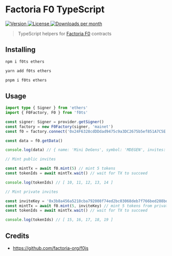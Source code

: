 # Factoria F0 TypeScript

<p>
  <a href="https://www.npmjs.com/package/f0ts">
    <img src="https://img.shields.io/npm/v/f0ts?colorA=21262d&colorB=161b22&style=flat" alt="Version">
  </a>
  <a href="/LICENSE">
    <img src="https://img.shields.io/npm/l/f0ts?colorA=21262d&colorB=161b22&style=flat" alt="License">
  </a>
  <a href="https://www.npmjs.com/package/f0ts">
    <img src="https://img.shields.io/npm/dm/f0ts?colorA=21262d&colorB=161b22&style=flat" alt="Downloads per month">
  </a>
</p>

> TypeScript helpers for [Factoria F0](https://open.factoria.app/) contracts

## Installing

```sh
npm i f0ts ethers
```

```sh
yarn add f0ts ethers
```

```sh
pnpm i f0ts ethers
```

## Usage

```TypeScript
import type { Signer } from 'ethers'
import { F0Factory, F0 } from 'f0ts'

const signer: Signer = provider.getSigner()
const factory = new F0Factory(signer, 'mainet')
const f0 = factory.connect('0x24F6328cdDDdad9475c9a3DC2675b5ef851A7C5E')

const data = f0.getData()

console.log(data) // { name: 'Mini DeGens', symbol: 'MDEGEN', invites: [ ...invites ] }

// Mint public invites

const mintTx = await f0.mint(5) // mint 5 tokens
const tokenIds = await mintTx.wait() // wait for TX to succeed

console.log(tokenIds) // [ 10, 11, 12, 13, 14 ]

// Mint private invites

const inviteKey = '0x3b8a456a5218cba792008f74ed2bc03068deb7f766bed208bd20aeaf75310635'
const mintTx = await f0.mint(5, inviteKey) // mint 5 tokens from private round
const tokenIds = await mintTx.wait() // wait for TX to succeed

console.log(tokenIds) // [ 15, 16, 17, 18, 19 ]
```

## Credits

- https://github.com/factoria-org/f0js
